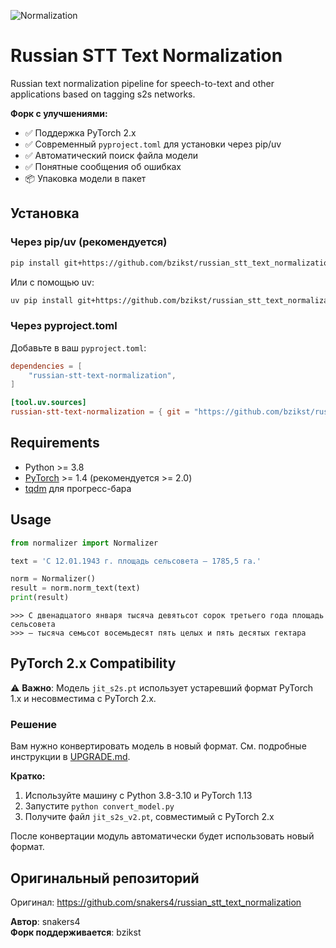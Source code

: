 ![Normalization](https://pics.spark-in.me/upload/7c12fea58ff515ffb46df52b6050ace0.jpg)

# Russian STT Text Normalization

Russian text normalization pipeline for speech-to-text and other applications based on tagging s2s networks.

**Форк с улучшениями:**
- ✅ Поддержка PyTorch 2.x
- ✅ Современный `pyproject.toml` для установки через pip/uv
- ✅ Автоматический поиск файла модели
- ✅ Понятные сообщения об ошибках
- 📦 Упаковка модели в пакет

## Установка

### Через pip/uv (рекомендуется)

```bash
pip install git+https://github.com/bzikst/russian_stt_text_normalization.git
```

Или с помощью uv:

```bash
uv pip install git+https://github.com/bzikst/russian_stt_text_normalization.git
```

### Через pyproject.toml

Добавьте в ваш `pyproject.toml`:

```toml
dependencies = [
    "russian-stt-text-normalization",
]

[tool.uv.sources]
russian-stt-text-normalization = { git = "https://github.com/bzikst/russian_stt_text_normalization.git" }
```

## Requirements

- Python >= 3.8
- [PyTorch](https://pytorch.org/get-started/locally/) >= 1.4 (рекомендуется >= 2.0)
- [tqdm](https://github.com/tqdm/tqdm) для прогресс-бара

## Usage

```python
from normalizer import Normalizer

text = 'С 12.01.1943 г. площадь сельсовета — 1785,5 га.'

norm = Normalizer()
result = norm.norm_text(text)
print(result)
```

```
>>> С двенадцатого января тысяча девятьсот сорок третьего года площадь сельсовета
>>> — тысяча семьсот восемьдесят пять целых и пять десятых гектара
```

## PyTorch 2.x Compatibility

⚠️ **Важно**: Модель `jit_s2s.pt` использует устаревший формат PyTorch 1.x и несовместима с PyTorch 2.x.

### Решение

Вам нужно конвертировать модель в новый формат. См. подробные инструкции в [UPGRADE.md](UPGRADE.md).

**Кратко:**
1. Используйте машину с Python 3.8-3.10 и PyTorch 1.13
2. Запустите `python convert_model.py`
3. Получите файл `jit_s2s_v2.pt`, совместимый с PyTorch 2.x

После конвертации модуль автоматически будет использовать новый формат.

## Оригинальный репозиторий

Оригинал: https://github.com/snakers4/russian_stt_text_normalization

**Автор**: snakers4  
**Форк поддерживается**: bzikst
